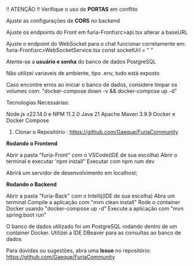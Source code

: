 !! ATENÇÃO !!
Verifique o uso de **PORTAS** em conflito

Ajuste as configurações de **CORS** no backend

Ajuste os endpoints do Front em furia-Front\src>api.tsx alterar a baseURL

Ajuste o endpoint do WebSocket para o chat funcionar corretamente em: furia-Front\src>WebSocketService.tsx const socketUrl = " "

Atente-se a **usuário e senha** do banco de dados PostgreSQL

Não utilizei variaveis de ambiente, tipo .env, tudo está exposto 

Caso encontre erros ao iniciar o banco de dados, considere limpar os volumes com:
"docker-compose down -v && docker-compose up -d"


Tecnologias Necessárias:

Node.js v22.14.0 e NPM 11.2.0
Java 21
Apache Maven 3.9.9
Docker e Docker Compose

1. Clonar o Repositório : https://github.com/Gaeque/FuriaCommunity

**Rodando o Frontend** 

Abrir a pasta "furia-Front" com o VSCode(IDE de sua escolha)
Abrir o terminal e executar 'npm install"
Executar com npm rum dev

Abrirá um servidor de desenvolvimento em localhost;

**Rodando o Backend**

Abrir a pasta "furia-Back" com o Intellij(IDE de sua escolha)
Abra um terminal
Compile a aplicação com "mvn clean install"
Rode o container Docker usando "docker-compose up -d"
Execute a aplicação com "mvn spring:boot run"

O banco de dados utilizado foi um PostgreSQL rodando dentro de um container Docker.
Utilizei a IDE DBeaver para as consultas ao banco de dados

Para dúvidas ou sugestões, abra uma **Issue** no repositório:  
https://github.com/Gaeque/FuriaCommunity

